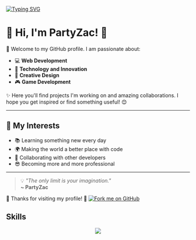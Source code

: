 [![Typing SVG](https://readme-typing-svg.herokuapp.com?size=30&color=FFFFFF&lines=Hey+Im+PartyZac!+👋😎)](https://git.io/typing-svg)

# 🌟 Hi, I'm PartyZac! 🌟

👋 Welcome to my GitHub profile. I am passionate about:

- 💻 **Web Development**
- 🚀 **Technology and Innovation**
- 🎨 **Creative Design**
- 🎮 **Game Development**

✨ Here you'll find projects I'm working on and amazing collaborations. I hope you get inspired or find something useful! 😊

---

## 🌈 My Interests
- 📚 Learning something new every day
- 🌍 Making the world a better place with code
- 🤝 Collaborating with other developers
- 😎 Becoming more and more professional

---

> 💡 _"The only limit is your imagination."_  
> **~ PartyZac**

🌟 Thanks for visiting my profile! 🌟
[![Fork me on GitHub](https://img.shields.io/badge/Fork%20me%20on-GitHub-%23181717?style=for-the-badge&logo=github)](https://github.com/PartyZac/PartyZac/fork)
## Skills

<p align="center">
  <a href="https://skillicons.dev">
    <img src="https://skillicons.dev/icons?i=github,git,godot,haxe,haxeflixel,blender,python,lua,notion,java,javascript,typescript,rust,ruby,c,cpp,cs,=13" />
  </a>
</p>




<!--
**PartyZac/PartyZac** is a ✨ _special_ ✨ repository because its `README.md` (this file) appears on your GitHub profile.

Here are some ideas to get you started:

- 🔭 I’m currently working on ...
- 🌱 I’m currently learning ...
- 👯 I’m looking to collaborate on ...
- 🤔 I’m looking for help with ...
- 💬 Ask me about ...
- 📫 How to reach me: ...
- 😄 Pronouns: ...
- ⚡ Fun fact: ...
-->

